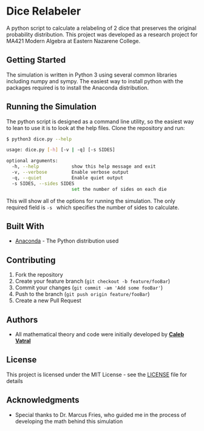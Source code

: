 # Dice Relabeler
A python script to calculate a relabeling of 2 dice that preserves the original probability distribution.
This project was developed as a research project for MA421 Modern Algebra at Eastern Nazarene College.

## Getting Started

The simulation is written in Python 3 using several common libraries including numpy and sympy. 
The easiest way to install python with the packages required is to install the Anaconda distribution.


## Running the Simulation

The python script is designed as a command line utility, so the easiest way to lean to use it is to look at the help files. 
Clone the repository and run:

```bash
$ python3 dice.py --help

usage: dice.py [-h] [-v | -q] [-s SIDES]

optional arguments:
  -h, --help            show this help message and exit
  -v, --verbose         Enable verbose output
  -q, --quiet           Enable quiet output
  -s SIDES, --sides SIDES
                        set the number of sides on each die
```
This will show all of the options for running the simulation. 
The only required field is `-s ` which specifies the number of sides to calculate.

## Built With

* [Anaconda](https://anaconda.org/) - The Python distribution used

## Contributing

1. Fork the repository
2. Create your feature branch (`git checkout -b feature/fooBar`)
3. Commit your changes (`git commit -am 'Add some fooBar'`)
4. Push to the branch (`git push origin feature/fooBar`)
5. Create a new Pull Request

## Authors

* All mathematical theory and code were initially developed by [**Caleb Vatral**](https://github.com/kbvatral)

## License

This project is licensed under the MIT License - see the [LICENSE](LICENSE) file for details

## Acknowledgments

* Special thanks to Dr. Marcus Fries, who guided me in the process of developing the math behind this simulation
